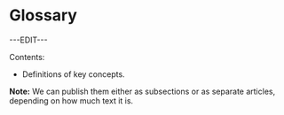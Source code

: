 ﻿---
sidebar_position: 2
---

# Glossary

---EDIT---

Contents:

- Definitions of key concepts.

**Note:** We can publish them either as subsections or as separate articles, depending on how much text it is.